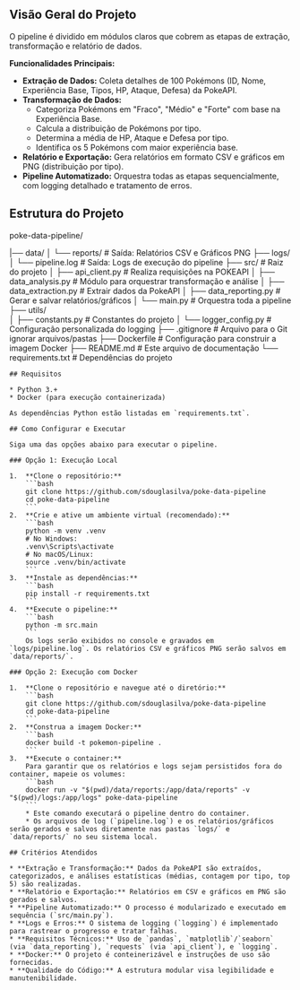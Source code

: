 ## Visão Geral do Projeto

O pipeline é dividido em módulos claros que cobrem as etapas de extração, transformação e relatório de dados.

**Funcionalidades Principais:**

* **Extração de Dados:** Coleta detalhes de 100 Pokémons (ID, Nome, Experiência Base, Tipos, HP, Ataque, Defesa) da PokeAPI.
* **Transformação de Dados:**
    * Categoriza Pokémons em "Fraco", "Médio" e "Forte" com base na Experiência Base.
    * Calcula a distribuição de Pokémons por tipo.
    * Determina a média de HP, Ataque e Defesa por tipo.
    * Identifica os 5 Pokémons com maior experiência base.
* **Relatório e Exportação:** Gera relatórios em formato CSV e gráficos em PNG (distribuição por tipo).
* **Pipeline Automatizado:** Orquestra todas as etapas sequencialmente, com logging detalhado e tratamento de erros.

## Estrutura do Projeto

poke-data-pipeline/

|── data/
│   └── reports/             # Saída: Relatórios CSV e Gráficos PNG
├── logs/
│   └── pipeline.log         # Saída: Logs de execução do pipeline
├── src/                     # Raiz do projeto
│   ├── api_client.py        # Realiza requisições na POKEAPI
│   ├── data_analysis.py     # Módulo para orquestrar transformação e análise
│   ├── data_extraction.py   # Extrair dados da PokeAPI
│   ├── data_reporting.py    # Gerar e salvar relatórios/gráficos
│   └── main.py              # Orquestra toda a pipeline
├── utils/                   
│   ├── constants.py         # Constantes do projeto
│   └── logger_config.py     # Configuração personalizada do logging
├── .gitignore               # Arquivo para o Git ignorar arquivos/pastas
├── Dockerfile               # Configuração para construir a imagem Docker
├── README.md                # Este arquivo de documentação
└── requirements.txt         # Dependências do projeto

```
## Requisitos

* Python 3.+
* Docker (para execução containerizada)

As dependências Python estão listadas em `requirements.txt`.

## Como Configurar e Executar

Siga uma das opções abaixo para executar o pipeline.

### Opção 1: Execução Local

1.  **Clone o repositório:**
    ```bash
    git clone https://github.com/sdouglasilva/poke-data-pipeline
    cd poke-data-pipeline
    ```
2.  **Crie e ative um ambiente virtual (recomendado):**
    ```bash
    python -m venv .venv
    # No Windows:
    .venv\Scripts\activate
    # No macOS/Linux:
    source .venv/bin/activate
    ```
3.  **Instale as dependências:**
    ```bash
    pip install -r requirements.txt
    ```
4.  **Execute o pipeline:**
    ```bash
    python -m src.main
    ```
    Os logs serão exibidos no console e gravados em `logs/pipeline.log`. Os relatórios CSV e gráficos PNG serão salvos em `data/reports/`.

### Opção 2: Execução com Docker

1.  **Clone o repositório e navegue até o diretório:**
    ```bash
    git clone https://github.com/sdouglasilva/poke-data-pipeline
    cd poke-data-pipeline
    ```
2.  **Construa a imagem Docker:**
    ```bash
    docker build -t pokemon-pipeline .
    ```
3.  **Execute o container:**
    Para garantir que os relatórios e logs sejam persistidos fora do container, mapeie os volumes:
    ```bash
    docker run -v "$(pwd)/data/reports:/app/data/reports" -v "$(pwd)/logs:/app/logs" poke-data-pipeline
    ```
    * Este comando executará o pipeline dentro do container.
    * Os arquivos de log (`pipeline.log`) e os relatórios/gráficos serão gerados e salvos diretamente nas pastas `logs/` e `data/reports/` no seu sistema local.

## Critérios Atendidos

* **Extração e Transformação:** Dados da PokeAPI são extraídos, categorizados, e análises estatísticas (médias, contagem por tipo, top 5) são realizadas.
* **Relatório e Exportação:** Relatórios em CSV e gráficos em PNG são gerados e salvos.
* **Pipeline Automatizado:** O processo é modularizado e executado em sequência (`src/main.py`).
* **Logs e Erros:** O sistema de logging (`logging`) é implementado para rastrear o progresso e tratar falhas.
* **Requisitos Técnicos:** Uso de `pandas`, `matplotlib`/`seaborn` (via `data_reporting`), `requests` (via `api_client`), e `logging`.
* **Docker:** O projeto é conteinerizável e instruções de uso são fornecidas.
* **Qualidade do Código:** A estrutura modular visa legibilidade e manutenibilidade.
